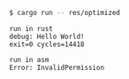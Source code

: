 ```sh
$ cargo run -- res/optimized
```

```no-highlight
run in rust
debug: Hello World!
exit=0 cycles=14418

run in asm
Error: InvalidPermission
```
